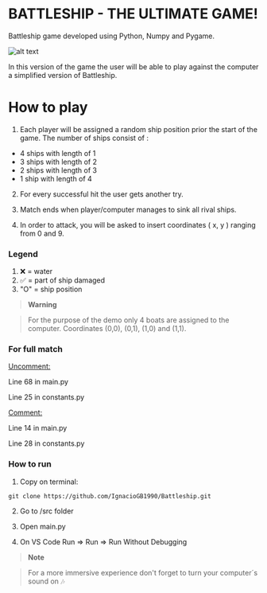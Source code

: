# BATTLESHIP - THE ULTIMATE GAME!
Battleship game developed using Python, Numpy and Pygame.

![alt text](https://miro.medium.com/max/1200/1*MqAtYx5e_k9S2M9sXTqEXQ.jpeg)

In this version of the game the user will be able to play against the computer a simplified version of Battleship.


# How to play

1. Each player will be assigned a random ship position prior the start of the game. 
The number of ships consist of :

* 4 ships with length of 1
* 3 ships with length of 2
* 2 ships with length of 3
* 1 ship with length of 4

2. For every successful hit the user gets another try.

3. Match ends when player/computer manages to sink all rival ships.

4. In order to attack, you will be asked to insert coordinates ( x, y ) ranging from 0 and 9.

### Legend
1. ❌ = water
2. ✅ = part of ship damaged
3. "O" = ship position


> **Warning**

> For the purpose of the demo only 4 boats are assigned to the computer.
> Coordinates (0,0), (0,1), (1,0) and (1,1).

### For full match

<ins>Uncomment:</ins>

Line 68 in main.py

Line 25 in constants.py

<ins>Comment:</ins>

Line 14 in main.py

Line 28 in constants.py

### How to run

1. Copy on terminal:

```
git clone https://github.com/IgnacioGB1990/Battleship.git
```

2. Go to /src folder

3. Open main.py

4. On VS Code Run => Run => Run Without Debugging


> **Note**

> For a more immersive experience don't forget to turn your computer´s sound on 🎶

